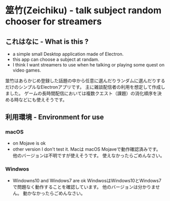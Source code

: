 # 筮竹(Zeichiku) - talk subject random chooser for streamers

## これはなに - What is this ?
- a simple small Desktop application made of Electron.
- this app can choose a subject at randam.
- I think I want streamers to use when he talking or playing some quest on video games.

筮竹はあらかじめ登録した話題の中から任意に選んだりランダムに選んだりするだけのシンプルなElectronアプリです。
主に雑談配信者の利用を想定して作成しました。
ゲームの長時間配信においては複数クエスト（課題）の消化順序を決める時などにも使えそうです。

## 利用環境 - Environment for use
###  macOS
- on Mojave is ok
- other version I don't test it.
Macは macOS Mojaveで動作確認済みです。
他のバージョンは不明ですが使えそうです。
使えなかったらごめんなさい。

### Windwos
- Windowns10 and Windows7 are ok
WindwosはWindows10とWindows7で問題なく動作することを確認しています。
他のバージョンは分かりません。
動かなかったらごめんなさい。
